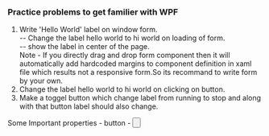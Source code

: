 ### Practice problems to get familier with WPF
1. Write 'Hello World' label on window form.   
-- Change the label hello world to hi world on loading of form.  
-- show the label in center of the page.  
Note - If you directly drag and drop form component then it will automatically add hardcoded margins to component  definition in xaml file which results not a responsive form.So its recommand to write form by your own.
2. Change the label hello world to hi world on clicking on button.
3. Make a toggel button which change label from running to stop and along with that button label should also change.





Some Important properties - 
button -
<Button Name="btn" Content="Click Me" Height="30" Width="80"  VerticalAlignment="Center" HorizontalAlignment="Center"
FontSize="18" />